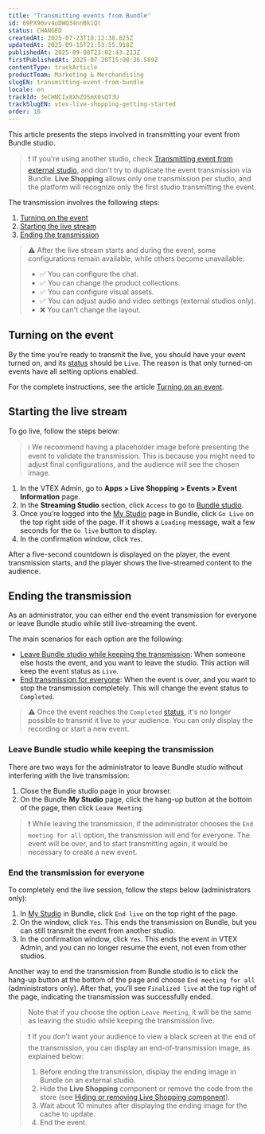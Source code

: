```yaml
---
title: 'Transmitting events from Bundle'
id: 69PX90vv4oDWQ34nnBkiQt
status: CHANGED
createdAt: 2025-07-23T18:12:38.825Z
updatedAt: 2025-09-15T21:53:55.918Z
publishedAt: 2025-09-08T23:02:43.213Z
firstPublishedAt: 2025-07-28T15:08:36.589Z
contentType: trackArticle
productTeam: Marketing & Merchandising
slugEN: transmitting-event-from-bundle
locale: en
trackId: 3eCHNCIx8XhZOSmX0sQT3U
trackSlugEN: vtex-live-shopping-getting-started
order: 10
---
```


This article presents the steps involved in transmitting your event from Bundle studio.

> ❗ If you're using another studio, check [Transmitting event from external studio](https://help.vtex.com/en/tracks/vtex-live-shopping-getting-started--3eCHNCIx8XhZOSmX0sQT3U/Dw0QdKI0aGjmyD5Z6z5JC), and don't try to duplicate the event transmission via Bundle. **Live Shopping** allows only one transmission per studio, and the platform will recognize only the first studio transmitting the event.

The transmission involves the following steps:

1. [Turning on the event](#turning-on-the-event)
2. [Starting the live stream](#starting-the-live-stream)
3. [Ending the transmission](#ending-the-transmission)

> ⚠️ After the live stream starts and during the event, some configurations remain available, while others become unavailable:<ul><li>✅ You can configure the chat.</li><li>✅ You can change the product collections.</li><li>✅ You can configure visual assets.</li><li>✅ You can adjust audio and video settings (external studios only).</li><li>❌ You can't change the layout.</li></ul>

## Turning on the event

By the time you’re ready to transmit the live, you should have your event turned on, and its [status](https://help.vtex.com/en/tracks/vtex-live-shopping-getting-started--3eCHNCIx8XhZOSmX0sQT3U/5WLXGbOSFmxN7QlzOnfGrv#event-status) should be `Live`. The reason is that only turned-on events have all setting options enabled. 

For the complete instructions, see the article [Turning on an event](https://help.vtex.com/en/tracks/vtex-live-shopping-getting-started--3eCHNCIx8XhZOSmX0sQT3U/6NrWRLAJEHijcd6tLIWoqq).

## Starting the live stream

To go live, follow the steps below:

> ℹ️ We recommend having a placeholder image before presenting the event to validate the transmission. This is because you might need to adjust final configurations, and the audience will see the chosen image.

1. In the VTEX Admin, go to **Apps > Live Shopping > Events > Event Information** page.
2. In the **Streaming Studio** section, click `Access` to go to [Bundle studio](https://help.vtex.com/en/tracks/vtex-live-shopping-getting-started--3eCHNCIx8XhZOSmX0sQT3U/3GKzrP9nkyRwpUyyeYUaeX).
3. Once you’re logged into the [My Studio](https://help.vtex.com/en/tracks/vtex-live-shopping-getting-started--3eCHNCIx8XhZOSmX0sQT3U/3GKzrP9nkyRwpUyyeYUaeX#my-studio) page in Bundle, click `Go Live` on the top right side of the page. If it shows a `Loading` message, wait a few seconds for the `Go live` button to display.
4. In the confirmation window, click `Yes`.

After a five-second countdown is displayed on the player, the event transmission starts, and the player shows the live-streamed content to the audience.

## Ending the transmission

As an administrator, you can either end the event transmission for everyone or leave Bundle studio while still live-streaming the event. 

The main scenarios for each option are the following:

* [Leave Bundle studio while keeping the transmission](#leave-bundle-studio-while-keeping-the-transmission): When someone else hosts the event, and you want to leave the studio. This action will keep the event status as `Live`. 
* [End transmission for everyone](#end-the-transmission-for-everyone): When the event is over, and you want to stop the transmission completely. This will change the event status to `Completed`.

> ⚠️ Once the event reaches the `Completed` [status](https://help.vtex.com/en/tracks/vtex-live-shopping-getting-started--3eCHNCIx8XhZOSmX0sQT3U/5WLXGbOSFmxN7QlzOnfGrv#event-status), it's no longer possible to transmit it live to your audience. You can only display the recording or start a new event.

### Leave Bundle studio while keeping the transmission

There are two ways for the administrator to leave Bundle studio without interfering with the live transmission:

1. Close the Bundle studio page in your browser.
2. On the Bundle **My Studio** page, click the hang-up button at the bottom of the page, then click `Leave Meeting`. 

> ❗ While leaving the transmission, if the administrator chooses the `End meeting for all` option, the transmission will end for everyone. The event will be over, and to start transmitting again, it would be necessary to create a new event.

### End the transmission for everyone

To completely end the live session, follow the steps below (administrators only):

1. In [My Studio](https://help.vtex.com/en/tracks/vtex-live-shopping-getting-started--3eCHNCIx8XhZOSmX0sQT3U/3GKzrP9nkyRwpUyyeYUaeX#my-studio) in Bundle, click `End live` on the top right of the page.
2. On the window, click `Yes`. This ends the transmission on Bundle, but you can still transmit the event from another studio.
3. In the confirmation window, click `Yes`. This ends the event in VTEX Admin, and you can no longer resume the event, not even from other studios.

Another way to end the transmission from Bundle studio is to click the hang-up button at the bottom of the page and choose `End meeting for all` (administrators only). After that, you’ll see `Finalized live` at the top right of the page, indicating the transmission was successfully ended. 

> Note that if you choose the option `Leave Meeting`, it will be the same as leaving the studio while keeping the transmission live.

> ❗ If you don't want your audience to view a black screen at the end of the transmission, you can display an end-of-transmission image, as explained below:<ol><li>Before ending the transmission, display the ending image in Bundle on an external studio.</li><li>Hide the **Live Shopping** component or remove the code from the store (see [Hiding or removing Live Shopping component](https://help.vtex.com/en/tracks/vtex-live-shopping-getting-started--3eCHNCIx8XhZOSmX0sQT3U/7e3bP6LjFgxXC210jSpl59)).</li><li>Wait about 10 minutes after displaying the ending image for the cache to update.</li><li>End the event.</li></ol>
